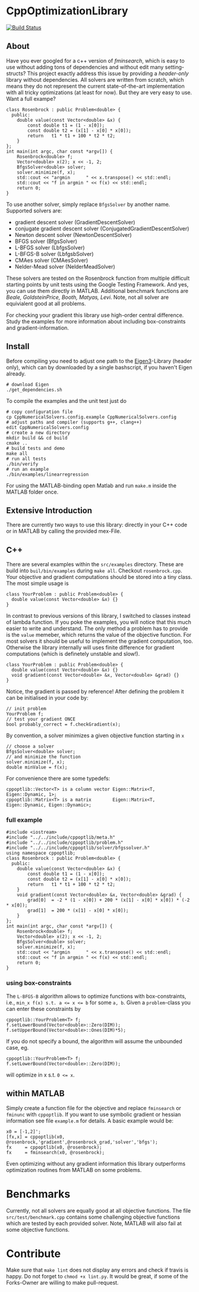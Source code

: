 CppOptimizationLibrary
=================================================================

[![Build Status](https://api.travis-ci.org/PatWie/CppNumericalSolvers.svg?branch=master)](http://travis-ci.org/PatWie/CppNumericalSolvers)

About
-----------
Have you ever googled for a c++ version of *fminsearch*, which is easy to use without adding tons of dependencies and without edit many setting-structs? This project exactly address this issue by providing a *header-only* library without dependencies. All solvers are written from scratch, which means they do not represent the current state-of-the-art implementation with all tricky optimizations (at least for now). But they are very easy to use. Want a full exampe?

    class Rosenbrock : public Problem<double> {
      public:
        double value(const Vector<double> &x) {
            const double t1 = (1 - x[0]);
            const double t2 = (x[1] - x[0] * x[0]);
            return   t1 * t1 + 100 * t2 * t2;
        }
    };
    int main(int argc, char const *argv[]) {
        Rosenbrock<double> f;
        Vector<double> x(2); x << -1, 2;
        BfgsSolver<double> solver;
        solver.minimize(f, x);
        std::cout << "argmin      " << x.transpose() << std::endl;
        std::cout << "f in argmin " << f(x) << std::endl;
        return 0;
    }

To use another solver, simply replace `BfgsSolver` by another name.
Supported solvers are:

- gradient descent solver (GradientDescentSolver)
- conjugate gradient descent solver (ConjugatedGradientDescentSolver)
- Newton descent solver (NewtonDescentSolver)
- BFGS solver (BfgsSolver)
- L-BFGS solver (LbfgsSolver)
- L-BFGS-B solver (LbfgsbSolver)
- CMAes solver (CMAesSolver)
- Nelder-Mead solver (NelderMeadSolver)

These solvers are tested on the Rosenbrock function from multiple difficult starting points by unit tests using the Google Testing Framework. And yes, you can use them directly in MATLAB.
Additional benchmark functions are *Beale, GoldsteinPrice, Booth, Matyas, Levi*. Note, not all solver are equivialent good at all problems.

For checking your gradient this library use high-order central difference. Study the examples for more information about including box-constraints and gradient-information.

Install
-----------

Before compiling you need to adjust one path to the [Eigen3][eigen3]-Library (header only), which can by downloaded by a single bashscript, if you haven't Eigen already.

    # download Eigen
    ./get_dependencies.sh

To compile the examples and the unit test just do

    # copy configuration file
    cp CppNumericalSolvers.config.example CppNumericalSolvers.config
    # adjust paths and compiler (supports g++, clang++)
    edit CppNumericalSolvers.config
    # create a new directory
    mkdir build && cd build   
    cmake ..
    # build tests and demo  
    make all    
    # run all tests                
    ./bin/verify  
    # run an example
    ./bin/examples/linearregression    

For using the MATLAB-binding open Matlab and run `make.m` inside the MATLAB folder once.

Extensive Introduction
-----------

There are currently two ways to use this library: directly in your C++ code or in MATLAB by calling the provided mex-File.

## C++ 

There are several examples within the `src/examples` directory. These are build into `buil/bin/examples` during `make all`.
Checkout `rosenbrock.cpp`. Your objective and gradient computations should be stored into a tiny class. The most simple usage is

    class YourProblem : public Problem<double> {
      double value(const Vector<double> &x) {}
    }

In contrast to previous versions of this library, I switched to classes instead of lambda function. If you poke the examples, you will notice that this much easier to write and understand. The only method a problem has to provide is the `value` memeber, which returns the value of the objective function.
For most solvers it should be useful to implement the gradient computation, too. Otherwise the library internally will uses finite difference for gradient computations (which is definetely unstable and slow!).

    class YourProblem : public Problem<double> {
      double value(const Vector<double> &x) {}
      void gradient(const Vector<double> &x, Vector<double> &grad) {}
    }

Notice, the gradient is passed by reference!
After defining the problem it can be initialised in your code by:

    // init problem
    YourProblem f;
    // test your gradient ONCE
    bool probably_correct = f.checkGradient(x);

By convention, a solver minimizes a given objective function starting in `x`

    // choose a solver
    BfgsSolver<double> solver;
    // and minimize the function
    solver.minimize(f, x);
    double minValue = f(x);

For convenience there are some typedefs:

    cppoptlib::Vector<T> is a column vector Eigen::Matrix<T, Eigen::Dynamic, 1>;
    cppoptlib::Matrix<T> is a matrix        Eigen::Matrix<T, Eigen::Dynamic, Eigen::Dynamic>;

### full example

    #include <iostream>
    #include "../../include/cppoptlib/meta.h"
    #include "../../include/cppoptlib/problem.h"
    #include "../../include/cppoptlib/solver/bfgssolver.h"
    using namespace cppoptlib;
    class Rosenbrock : public Problem<double> {
      public:
        double value(const Vector<double> &x) {
            const double t1 = (1 - x[0]);
            const double t2 = (x[1] - x[0] * x[0]);
            return   t1 * t1 + 100 * t2 * t2;
        }
        void gradient(const Vector<double> &x, Vector<double> &grad) {
            grad[0]  = -2 * (1 - x[0]) + 200 * (x[1] - x[0] * x[0]) * (-2 * x[0]);
            grad[1]  = 200 * (x[1] - x[0] * x[0]);
        }
    };
    int main(int argc, char const *argv[]) {
        Rosenbrock<double> f;
        Vector<double> x(2); x << -1, 2;
        BfgsSolver<double> solver;
        solver.minimize(f, x);
        std::cout << "argmin      " << x.transpose() << std::endl;
        std::cout << "f in argmin " << f(x) << std::endl;
        return 0;
    }

### using box-constraints

The `L-BFGS-B` algorithm allows to optimize functions with box-constraints, i.e., `min_x f(x) s.t. a <= x <= b` for some `a, b`. Given a `problem`-class you can enter these constraints by

    cppoptlib::YourProblem<T> f;
    f.setLowerBound(Vector<double>::Zero(DIM));
    f.setUpperBound(Vector<double>::Ones(DIM)*5);

If you do not specify a bound, the algorithm will assume the unbounded case, eg.

    cppoptlib::YourProblem<T> f;
    f.setLowerBound(Vector<double>::Zero(DIM));

will optimize in x s.t. `0 <= x`.

## within MATLAB

Simply create a function file for the objective and replace `fminsearch` or `fminunc` with `cppoptlib`. If you want to use symbolic gradient or hessian information see file `example.m` for details. A basic example would be:

    x0 = [-1,2]';
    [fx,x] = cppoptlib(x0, @rosenbrock,'gradient',@rosenbrock_grad,'solver','bfgs');
    fx     = cppoptlib(x0, @rosenbrock);
    fx     = fminsearch(x0, @rosenbrock);

Even optimizing without any gradient information this library outperforms optimization routines from MATLAB on some problems.

# Benchmarks

Currently, not all solvers are equally good at all objective functions. The file `src/test/benchmark.cpp` contains some challenging objective functions which are tested by each provided solver. Note, MATLAB will also fail at some objective functions.

# Contribute

Make sure that `make lint` does not display any errors and check if travis is happy. Do not forget to `chmod +x lint.py`. It would be great, if some of the Forks-Owner are willing to make pull-request.

[eigen3]: http://eigen.tuxfamily.org/
[matlab]: http://www.mathworks.de/products/matlab/

